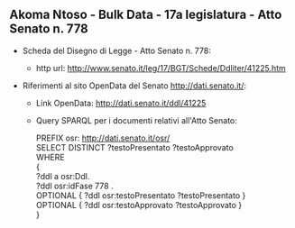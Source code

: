 ## Akoma Ntoso - Bulk Data - 17a legislatura - Atto Senato n. 778 ##

* Scheda del Disegno di Legge - Atto Senato n. 778:
	* http url: http://www.senato.it/leg/17/BGT/Schede/Ddliter/41225.htm

* Riferimenti al sito OpenData del Senato http://dati.senato.it/:
	* Link OpenData: http://dati.senato.it/ddl/41225
	* Query SPARQL per i documenti relativi all'Atto Senato:

        PREFIX osr: <http://dati.senato.it/osr/>  
		SELECT DISTINCT ?testoPresentato ?testoApprovato  
		WHERE  
		{  
		    ?ddl a osr:Ddl.  
		    ?ddl osr:idFase 778 .  
		    OPTIONAL { ?ddl osr:testoPresentato ?testoPresentato }  
		    OPTIONAL { ?ddl osr:testoApprovato ?testoApprovato }  
		}
		